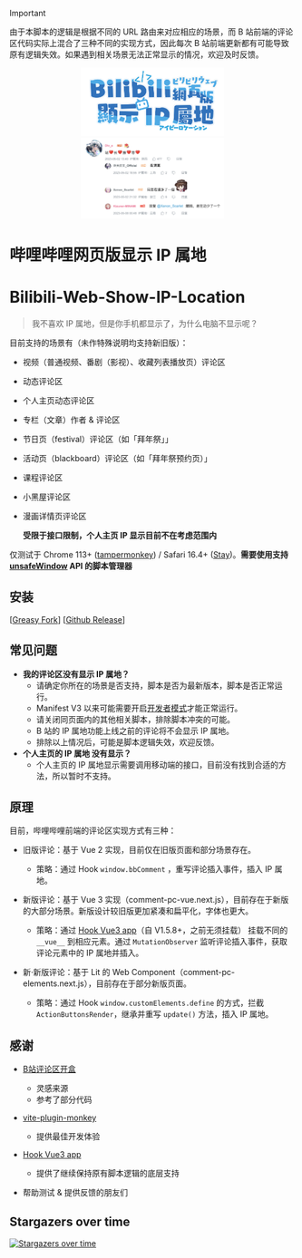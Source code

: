 > [!IMPORTANT]
> 由于本脚本的逻辑是根据不同的 URL 路由来对应相应的场景，而 B 站前端的评论区代码实际上混合了三种不同的实现方式，因此每次 B 站前端更新都有可能导致原有逻辑失效。如果遇到相关场景无法正常显示的情况，欢迎及时反馈。

<p align="center">
    <img src="./assets/banner.svg" width = "50%">
    <img src="./assets/preview.png" width = "50%">
</p>

# 哔哩哔哩网页版显示 IP 属地

# Bilibili-Web-Show-IP-Location

> 我不喜欢 IP 属地，但是你手机都显示了，为什么电脑不显示呢？

目前支持的场景有（未作特殊说明均支持新旧版）：

- 视频（普通视频、番剧（影视）、收藏列表播放页）评论区
- 动态评论区
- 个人主页动态评论区
- 专栏（文章）作者 & 评论区
- 节日页（festival）评论区（如「拜年祭」」
- 活动页（blackboard）评论区（如「拜年祭预约页）」
- 课程评论区
- 小黑屋评论区
- 漫画详情页评论区

    **受限于接口限制，个人主页 IP 显示目前不在考虑范围内**

仅测试于 Chrome 113+ ([tampermonkey](https://github.com/Tampermonkey/tampermonkey)) / Safari 16.4+ ([Stay](https://github.com/shenruisi/Stay))。**需要使用支持 [unsafeWindow](https://www.tampermonkey.net/documentation.php#api:unsafeWindow) API 的脚本管理器**

## 安装

[[Greasy Fork](https://greasyfork.org/zh-CN/scripts/466815)] [[Github Release](https://github.com/MaxChang3/Bilibili-Web-Show-IP-Location/releases/latest/download/bilibili-web-show-ip-location.user.js)]

## 常见问题

- **我的评论区没有显示 IP 属地？**
    - 请确定你所在的场景是否支持，脚本是否为最新版本，脚本是否正常运行。
    - Manifest V3 以来可能需要开启[开发者模式](https://www.tampermonkey.net/faq.php?locale=zh#Q209)才能正常运行。
    - 请关闭同页面内的其他相关脚本，排除脚本冲突的可能。
    - B 站的 IP 属地功能上线之前的评论将不会显示 IP 属地。
    - 排除以上情况后，可能是脚本逻辑失效，欢迎反馈。
- **个人主页的 IP 属地 没有显示？**
    - 个人主页的 IP 属地显示需要调用移动端的接口，目前没有找到合适的方法，所以暂时不支持。

## 原理

目前，哔哩哔哩前端的评论区实现方式有三种：

- 旧版评论：基于 Vue 2 实现，目前仅在旧版页面和部分场景存在。

    - 策略：通过 Hook `window.bbComment` ，重写评论插入事件，插入 IP 属地。

- 新版评论：基于 Vue 3 实现（comment-pc-vue.next.js），目前存在于新版的大部分场景。新版设计较旧版更加紧凑和扁平化，字体也更大。

    - 策略：通过 [Hook Vue3 app](https://greasyfork.org/scripts/449444)（自 V1.5.8+，之前无须挂载） 挂载不同的 `__vue__` 到相应元素。通过 `MutationObserver` 监听评论插入事件，获取评论元素中的 IP 属地并插入。

- 新·新版评论：基于 Lit 的 Web Component（comment-pc-elements.next.js），目前存在于部分新版页面。
    - 策略：通过 Hook `window.customElements.define` 的方式，拦截 `ActionButtonsRender`，继承并重写 `update()` 方法，插入 IP 属地。

## 感谢

- [B站评论区开盒](https://greasyfork.org/zh-CN/scripts/448434)

    - 灵感来源
    - 参考了部分代码

- [vite-plugin-monkey](https://github.com/lisonge/vite-plugin-monkey)

    - 提供最佳开发体验

- [Hook Vue3 app](https://greasyfork.org/scripts/449444)

    - 提供了继续保持原有脚本逻辑的底层支持

- 帮助测试 & 提供反馈的朋友们

## Stargazers over time

[![Stargazers over time](https://starchart.cc/maxchang3/Bilibili-Web-Show-IP-Location.svg?variant=adaptive)](https://starchart.cc/maxchang3/Bilibili-Web-Show-IP-Location)
